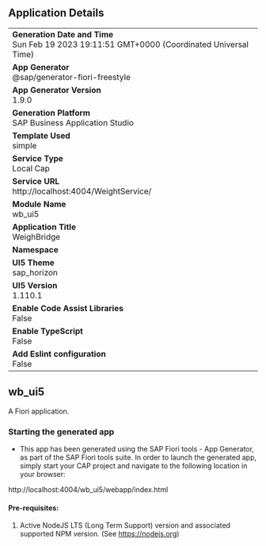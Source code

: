 ## Application Details
|               |
| ------------- |
|**Generation Date and Time**<br>Sun Feb 19 2023 19:11:51 GMT+0000 (Coordinated Universal Time)|
|**App Generator**<br>@sap/generator-fiori-freestyle|
|**App Generator Version**<br>1.9.0|
|**Generation Platform**<br>SAP Business Application Studio|
|**Template Used**<br>simple|
|**Service Type**<br>Local Cap|
|**Service URL**<br>http://localhost:4004/WeightService/
|**Module Name**<br>wb_ui5|
|**Application Title**<br>WeighBridge|
|**Namespace**<br>|
|**UI5 Theme**<br>sap_horizon|
|**UI5 Version**<br>1.110.1|
|**Enable Code Assist Libraries**<br>False|
|**Enable TypeScript**<br>False|
|**Add Eslint configuration**<br>False|

## wb_ui5

A Fiori application.

### Starting the generated app

-   This app has been generated using the SAP Fiori tools - App Generator, as part of the SAP Fiori tools suite.  In order to launch the generated app, simply start your CAP project and navigate to the following location in your browser:

http://localhost:4004/wb_ui5/webapp/index.html

#### Pre-requisites:

1. Active NodeJS LTS (Long Term Support) version and associated supported NPM version.  (See https://nodejs.org)


